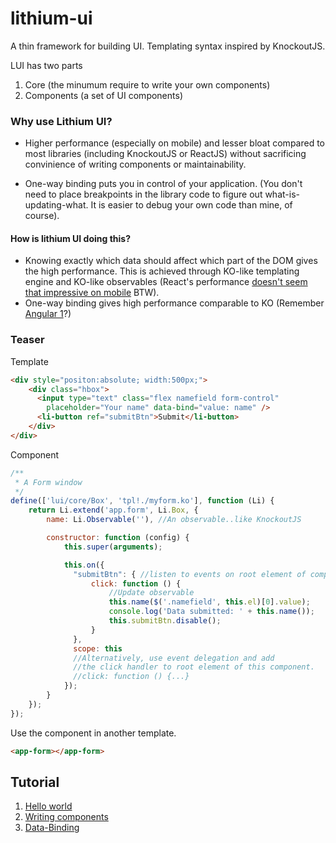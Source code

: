 lithium-ui
==========

A thin framework for building UI. Templating syntax inspired by KnockoutJS.

LUI has two parts
1. Core (the minumum require to write your own components)
2. Components (a set of UI components)

### Why use Lithium UI?

- Higher performance (especially on mobile) and lesser bloat compared to most libraries (including KnockoutJS or ReactJS) without sacrificing convinience of writing components or maintainability.

- One-way binding puts you in control of your application. (You don't need to place breakpoints in the library code to figure out what-is-updating-what. It is easier to debug your own code than mine, of course).

#### How is lithium UI doing this?
- Knowing exactly which data should affect which part of the DOM gives the high performance. This is achieved through KO-like templating engine and KO-like observables (React's performance [doesn't seem that impressive on mobile](https://aerotwist.com/blog/react-plus-performance-equals-what/) BTW).
- One-way binding gives high performance comparable to KO (Remember [Angular 1](https://www.quora.com/Why-is-the-two-way-data-binding-being-dropped-in-Angular-2)?)

### Teaser
Template
```html
<div style="positon:absolute; width:500px;">
    <div class="hbox">
      <input type="text" class="flex namefield form-control"
        placeholder="Your name" data-bind="value: name" />
      <li-button ref="submitBtn">Submit</li-button>
    </div>
</div>
```
Component
```javascript
/**
 * A Form window
 */
define(['lui/core/Box', 'tpl!./myform.ko'], function (Li) {
    return Li.extend('app.form', Li.Box, {
        name: Li.Observable(''), //An observable..like KnockoutJS

        constructor: function (config) {
            this.super(arguments);

            this.on({
              "submitBtn": { //listen to events on root element of component
                  click: function () {
                      //Update observable
                      this.name($('.namefield', this.el)[0].value);
                      console.log('Data submitted: ' + this.name());
                      this.submitBtn.disable();
                  }
              },
              scope: this
              //Alternatively, use event delegation and add
              //the click handler to root element of this component.
              //click: function () {...}
            });
        }
    });
});
```
Use the component in another template.
```html
<app-form></app-form>
```

Tutorial
------
1. [Hello world](https://github.com/Munawwar/lithium-ui/wiki/Tutorial-1-Hello-World)
2. [Writing components](https://github.com/Munawwar/lithium-ui/wiki/Tutorial-2-Write-a-Component)
3. [Data-Binding](https://github.com/Munawwar/lithium-ui/wiki/Tutorial-3-Data-Binding)
